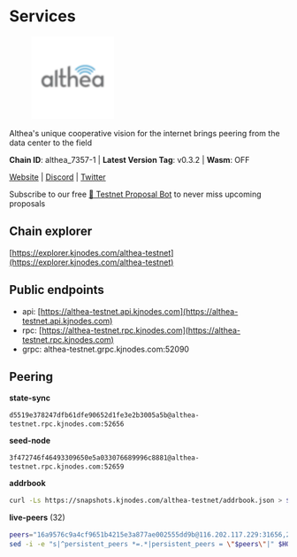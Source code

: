 # Services

<figure><img src="https://raw.githubusercontent.com/kj89/cosmos-images/main/logos/althea.png" width="150" alt=""><figcaption></figcaption></figure>

Althea's unique cooperative vision for the internet  brings peering from the data center to the field

**Chain ID**: althea_7357-1 | **Latest Version Tag**: v0.3.2 | **Wasm**: OFF

[Website](https://www.althea.net) | [Discord](https://discord.gg/ZTKWfpDs) | [Twitter](https://twitter.com/altheanetwork)



Subscribe to our free [🤖 Testnet Proposal Bot](https://t.me/kjnodes_testnet_proposal_bot) to never miss upcoming proposals


## Chain explorer
[https://explorer.kjnodes.com/althea-testnet](https://explorer.kjnodes.com/althea-testnet)

## Public endpoints

* api: [https://althea-testnet.api.kjnodes.com](https://althea-testnet.api.kjnodes.com)
* rpc: [https://althea-testnet.rpc.kjnodes.com](https://althea-testnet.rpc.kjnodes.com)
* grpc: althea-testnet.grpc.kjnodes.com:52090

## Peering

**state-sync**

```text
d5519e378247dfb61dfe90652d1fe3e2b3005a5b@althea-testnet.rpc.kjnodes.com:52656
```

**seed-node**

```text
3f472746f46493309650e5a033076689996c8881@althea-testnet.rpc.kjnodes.com:52659
```

**addrbook**
```bash
curl -Ls https://snapshots.kjnodes.com/althea-testnet/addrbook.json > $HOME/.althea/config/addrbook.json
```

**live-peers** (32)
```bash
peers="16a9576c9a4cf9651b4215e3a877ae002555dd9b@116.202.117.229:31656,2cd7bd0bb40ed6f16ff7a9617ae8c7a74ce06e34@148.251.91.219:26656,bc55fa695313549672c4a480143dc400eaada16b@138.201.136.49:29656,ccc09b0fb3c5f6b2dc826a6896bf43b099921bdb@207.180.253.242:26656,019988ce47565ad683b7675216e8fbcb171b841c@107.155.125.170:26656,1991a3263255fc32d65b49335bcaee19f607c934@185.16.39.99:26656,17edf24237b1c2b5b196d344761f964407d05862@65.108.233.109:12456,a51b45869b5403dc71251a69879c1eb1c3042bed@65.108.134.215:29336,5df46d6901ca3487b640950cd0ffedd315536ca1@161.97.139.245:26656,1d9a103d1e24c590bdfb577537eddd19a322f886@65.109.92.240:17886,a3ac64c5c84817f3694a866298399e6ad71ff26c@65.21.53.39:26656,0d4220d2bbda711183a8db6f45c26b1541fa0d6a@65.109.116.204:21856,f6e3f995ba1c3ceed8bd556d9a23d2922d98a9a6@66.172.36.136:14656,d5519e378247dfb61dfe90652d1fe3e2b3005a5b@65.109.68.190:52656,0aac1fc75b4a613f6bb7d15c6250350d478227a6@66.45.231.30:11144,76932bbeb29836c6405329c21358d051ef6e33a3@65.109.65.163:21856,c831cd6ac278ab971eca94dda0c29191e8f39036@138.201.135.123:26656,0037b2dc30933fa5c027a83be39f0061253ff83b@5.189.157.140:26656,937dcf8c45b7c64e5188a7036427f2ce86383035@95.165.89.222:24126,5bad7ac6f006ee3b6f52dc91e85b5aae8e488233@194.163.149.53:26656,15e7baf69c0db5c25e26cd1f13eb0d52a7a708b5@142.202.241.235:26656,cc542d9fb5f93780fc4004aa67f2b502686a24e8@144.76.27.79:61056,5b6c6d679904ded86d36397e8ea583c122f5ddbd@144.91.102.95:26656,311a410a9c7dcf7d074f75ce52f882ebae3b1bb7@46.38.232.86:17656,d5040e6aa2f190e04a39dc27e8199786a848e1cd@161.97.99.251:26156,c1ad743c152d67dea9df71e3de2024cddd57c0cb@31.220.84.183:26656,fd54b3d5e49c047dae61ca3a8e430f500eab783c@65.109.92.148:26656,aa500219761eecd7f1f02a8bfd21c6dcdbd3cf42@142.132.232.40:26656,6c3d7683bf40a521b7c22391fd6c989b46a2e0e2@78.46.106.75:27656,4f5eb5164329a61fc898ac75849ae873c8e539c9@66.172.36.135:14656,c6e1ed7117cd56036cc51835945d155e9c474c01@144.76.17.123:26656,90d692d481c1c4739ba8a7045b5552fa8d410901@88.99.164.158:17886"
sed -i -e "s|^persistent_peers *=.*|persistent_peers = \"$peers\"|" $HOME/.althea/config/config.toml
```
